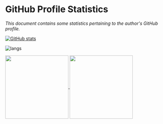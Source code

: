 # GitHub Profile Statistics

_This document contains some statistics pertaining to the author's GitHub profile._

[![GitHub stats](https://github-readme-stats.vercel.app/api?username=O957&show_icons=true&theme=dracula&show=reviews,discussions_started,discussions_answered,prs_merged,prs_merged_percentage)](https://github.com/anuraghazra/github-readme-stats)

![langs](https://github-readme-stats.vercel.app/api/top-langs/?username=O957&hide=HTML,CSS,SCSS,jupyter%20notebook,Javascript&langs_count=8&layout=donut)

<a href="https://github.com/anuraghazra/github-readme-stats">
  <img height=200 align="center" src="https://github-readme-stats.vercel.app/api?username=O957&show_icons=true&theme=dracula&show=reviews,prs_merged,prs_merged_percentage" />
</a>


<a href="https://github.com/anuraghazra/github-readme-stats">
  <img height=200 align="center" src="https://github-readme-stats.vercel.app/api/top-langs/?username=O957&hide=HTML,CSS,SCSS,jupyter%20notebook,Javascript&langs_count=8&layout=compact" />
</a>
